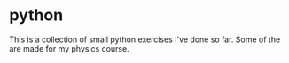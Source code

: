 # python
This is a collection of small python exercises I've done so far. 
Some of the are made for my physics course.
